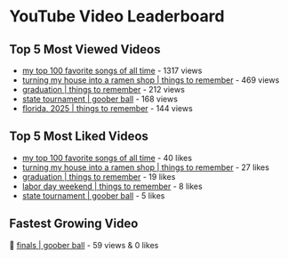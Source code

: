# YouTube Video Leaderboard

## Top 5 Most Viewed Videos
- [my top 100 favorite songs of all time](https://youtu.be/zYnjnriU374) - 1317 views
- [turning my house into a ramen shop | things to remember](https://youtu.be/RBDZBPQs_fI) - 469 views
- [graduation | things to remember](https://youtu.be/l2r22Se8iw4) - 212 views
- [state tournament | goober ball](https://youtu.be/Ci5MFGdfzOE) - 168 views
- [florida, 2025 | things to remember](https://youtu.be/EGSwAs7yjAY) - 144 views

## Top 5 Most Liked Videos
- [my top 100 favorite songs of all time](https://youtu.be/zYnjnriU374) - 40 likes
- [turning my house into a ramen shop | things to remember](https://youtu.be/RBDZBPQs_fI) - 27 likes
- [graduation | things to remember](https://youtu.be/l2r22Se8iw4) - 19 likes
- [labor day weekend | things to remember](https://youtu.be/I6uEidcqydk) - 8 likes
- [state tournament | goober ball](https://youtu.be/Ci5MFGdfzOE) - 5 likes

## Fastest Growing Video
🔹 [finals | goober ball](https://youtu.be/srDTP8KR9QE) - 59 views & 0 likes
